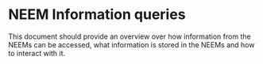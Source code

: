 # NEEM Information queries
This document should provide an overview over how information from the NEEMs can be accessed, what information is stored in the NEEMs and how to interact with it. 
